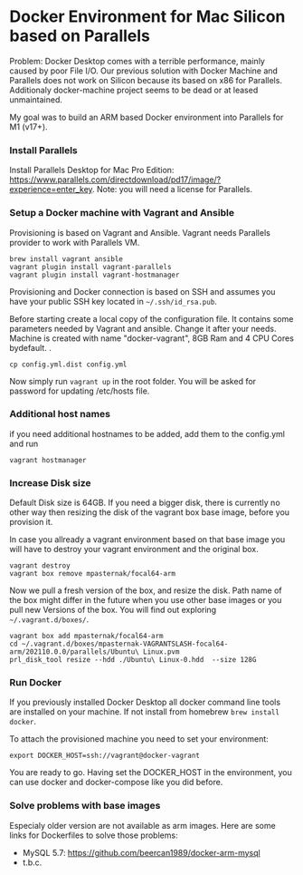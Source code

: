 # Docker Environment for Mac Silicon based on Parallels

Problem: Docker Desktop comes with a terrible performance, mainly caused by poor File I/O. Our previous solution with Docker Machine and Parallels does not work on Silicon because its based on x86 for Parallels. Additionaly docker-machine project seems to be dead or at leased unmaintained.

My goal was to build an ARM based Docker environment into Parallels for M1 (v17+).

### Install Parallels
Install Parallels Desktop for Mac Pro Edition: 
https://www.parallels.com/directdownload/pd17/image/?experience=enter_key. 
Note: you will need a license for Parallels.

### Setup a Docker machine with Vagrant and Ansible
Provisioning is based on Vagrant and Ansible. Vagrant needs Parallels provider to work with Parallels VM.

```
brew install vagrant ansible 
vagrant plugin install vagrant-parallels 
vagrant plugin install vagrant-hostmanager
```
Provisioning and Docker connection is based on SSH and assumes you have your public SSH key located in ```~/.ssh/id_rsa.pub```.

Before starting create a local copy of the configuration file. It contains some parameters needed by Vagrant and ansible. Change it after your needs. Machine is created with name "docker-vagrant", 8GB Ram and 4 CPU Cores bydefault. .
```
cp config.yml.dist config.yml
```

Now simply run ```vagrant up``` in the root folder. You will be asked for password for updating /etc/hosts file. 

### Additional host names
if you need additional hostnames to be added, add them to the config.yml and run 
```
vagrant hostmanager
```
### Increase Disk size
Default Disk size is 64GB. If you need a bigger disk, there is currently no other way then resizing the disk of the vagrant box base image, before you provision it.

In case you allready a vagrant environment based on that base image you will have to destroy your vagrant environment and the original box. 
```
vagrant destroy
vagrant box remove mpasternak/focal64-arm
```
Now we pull a fresh version of the box, and resize the disk. Path name of the box might differ in the future when you use other base images or you pull new Versions of the box. You will find out exploring ```~/.vagrant.d/boxes/```.

```
vagrant box add mpasternak/focal64-arm
cd ~/.vagrant.d/boxes/mpasternak-VAGRANTSLASH-focal64-arm/202110.0.0/parallels/Ubuntu\ Linux.pvm
prl_disk_tool resize --hdd ./Ubuntu\ Linux-0.hdd  --size 128G
```
### Run Docker
If you previously installed Docker Desktop all docker command line tools are installed on your machine. If not install from homebrew ```brew install docker```.

To attach the provisioned machine you need to set your environment:
```
export DOCKER_HOST=ssh://vagrant@docker-vagrant
```

You are ready to go. Having set the DOCKER_HOST in the environment, you can use docker and docker-compose like you did before.
### Solve problems with base images
Especialy older version are not available as arm images. Here are some links for Dockerfiles to solve those problems:
* MySQL 5.7: https://github.com/beercan1989/docker-arm-mysql
* t.b.c.





